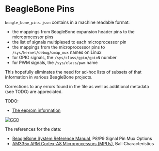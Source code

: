 # BeagleBone Pins

`beagle_bone_pins.json` contains in a machine readable format:

* the mappings from BeagleBone expansion header pins to the microprocessor pins
* the list of signals multiplexed to each microprocessor pin
* the mappings from the microprocessor pins to `/sys/kernel/debug/omap_mux`
  names on Linux
* for GPIO signals, the `/sys/class/gpio/gpioN` number
* for PWM signals, the `/sys/class/pwm` name

This hopefully eliminates the need for ad-hoc lists of subsets of that
information in various BeagleBone projects.

Corrections to any errors found in the file as well as additional metadata (see
TODO) are appreciated.

TODO:

* [The eeprom information](https://github.com/jadonk/bonescript/blob/master/node_modules/bonescript/bone.js)

[![CC0](http://i.creativecommons.org/p/zero/1.0/88x31.png)](http://creativecommons.org/publicdomain/zero/1.0/)

The references for the data:

* [BeagleBone System Reference Manual](http://beagleboard.org/static/beaglebone/latest/Docs/Hardware/BONE_SRM.pdf), P8/P9 Signal Pin Mux Options
* [AM335x ARM Cortex-A8 Microprocessors (MPUs)](http://www.ti.com/lit/gpn/am3359), Ball Characteristics
